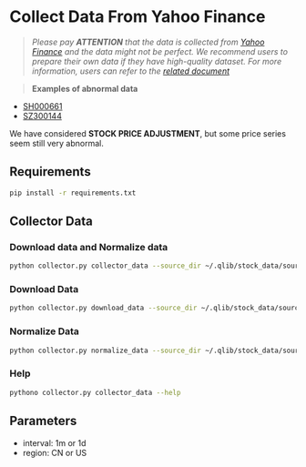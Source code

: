 # Collect Data From Yahoo Finance

> *Please pay **ATTENTION** that the data is collected from [Yahoo Finance](https://finance.yahoo.com/lookup) and the data might not be perfect. We recommend users to prepare their own data if they have high-quality dataset. For more information, users can refer to the [related document](https://qlib.readthedocs.io/en/latest/component/data.html#converting-csv-format-into-qlib-format)*


>  **Examples of abnormal data**

- [SH000661](https://finance.yahoo.com/quote/000661.SZ/history?period1=1558310400&period2=1590796800&interval=1d&filter=history&frequency=1d)
- [SZ300144](https://finance.yahoo.com/quote/300144.SZ/history?period1=1557446400&period2=1589932800&interval=1d&filter=history&frequency=1d)

We have considered **STOCK PRICE ADJUSTMENT**, but some price series seem still very abnormal.

## Requirements

```bash
pip install -r requirements.txt
```

## Collector Data

### Download data and Normalize data
```bash
python collector.py collector_data --source_dir ~/.qlib/stock_data/source --region CN --start 2020-11-01 --end 2020-11-10 --delay 0.1 --interval 1d
```

### Download Data

```bash
python collector.py download_data --source_dir ~/.qlib/stock_data/source --region CN --start 2020-11-01 --end 2020-11-10 --delay 0.1 --interval 1d
```

### Normalize Data

```bash
python collector.py normalize_data --source_dir ~/.qlib/stock_data/source --normalize_dir ~/.qlib/stock_data/normalize --region CN
```

### Help
```bash
pythono collector.py collector_data --help
```

## Parameters

- interval: 1m or 1d
- region: CN or US
